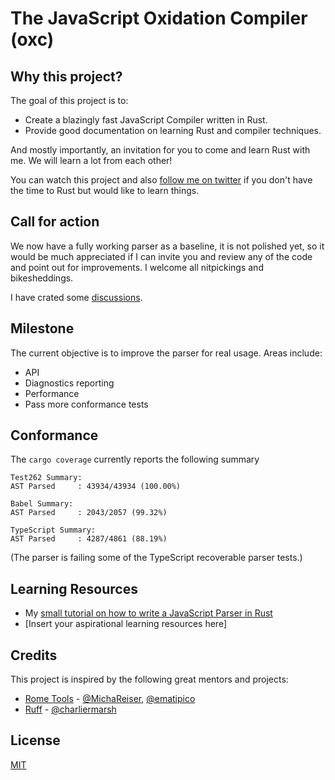 # The JavaScript Oxidation Compiler (oxc)

## Why this project?

The goal of this project is to:

* Create a blazingly fast JavaScript Compiler written in Rust.
* Provide good documentation on learning Rust and compiler techniques.

And mostly importantly, an invitation for you to come and learn Rust with me.
We will learn a lot from each other!

You can watch this project and also [follow me on twitter](https://twitter.com/boshen_c) if you don't have the time to
Rust but would like to learn things.

## Call for action

We now have a fully working parser as a baseline, it is not polished yet,
so it would be much appreciated if I can invite you and review any of the code and point out for improvements.
I welcome all nitpickings and bikesheddings.

I have crated some [discussions](https://github.com/Boshen/oxc/discussions).

## Milestone

The current objective is to improve the parser for real usage. Areas include:

* API
* Diagnostics reporting
* Performance
* Pass more conformance tests

## Conformance

The `cargo coverage` currently reports the following summary

```
Test262 Summary:
AST Parsed     : 43934/43934 (100.00%)

Babel Summary:
AST Parsed     : 2043/2057 (99.32%)

TypeScript Summary:
AST Parsed     : 4287/4861 (88.19%)
```

(The parser is failing some of the TypeScript recoverable parser tests.)

## Learning Resources

* My [small tutorial on how to write a JavaScript Parser in Rust](https://boshen.github.io/javascript-parser-in-rust/)
* [Insert your aspirational learning resources here]

## Credits

This project is inspired by the following great mentors and projects:

* [Rome Tools](https://github.com/rome/tools) - [@MichaReiser](https://github.com/MichaReiser), [@ematipico](https://github.com/ematipico)
* [Ruff](https://github.com/charliermarsh/ruff) - [@charliermarsh](https://github.com/charliermarsh)

## License

[MIT](./LICENSE)
